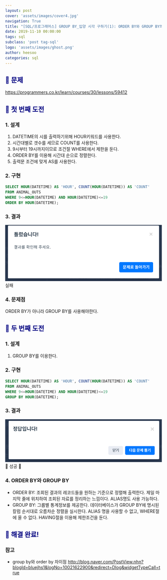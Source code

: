 ```yaml
---
layout: post
cover: 'assets/images/cover4.jpg'
navigation: True
title: "[SQL/프로그래머스] GROUP BY_입양 시각 구하기(1): ORDER BY와 GROUP BY의 차이점"
date: 2019-11-10 00:00:00
tags: sql
subclass: 'post tag-sql'
logo: 'assets/images/ghost.png'
author: heesoo
categories: sql
---
```

## <span style="color:navy">👀 문제</span>
<https://programmers.co.kr/learn/courses/30/lessons/59412>


## <span style="color:navy">👊 첫 번째 도전</span>

### 1. 설계
1. DATETIME의 시를 출력하기위해 HOUR키워드를 사용한다.
2. 시간대별로 갯수를 세므로 COUNT를 사용한다.
3. 9시부터 19시까지이므로 조건절 WHERE에서 제한을 둔다.
4. ORDER BY를 이용해 시간대 순으로 정렬한다.
5. 출력문 조건에 맞게 AS를 사용한다.

### 2. 구현
```sql
SELECT HOUR(DATETIME) AS 'HOUR', COUNT(HOUR(DATETIME)) AS 'COUNT'
FROM ANIMAL_OUTS
WHERE 9<=HOUR(DATETIME) AND HOUR(DATETIME)<=19
ORDER BY HOUR(DATETIME);
```
### 3. 결과
![실행결과](./assets/images/191110_1.PNG)
실패

### 4. 문제점
ORDER BY가 아니라 GROUP BY를 사용해야한다.

## <span style="color:navy">👊 두 번째 도전</span>

### 1. 설계
1. GROUP BY를 이용한다.

### 2. 구현
```sql
SELECT HOUR(DATETIME) AS 'HOUR', COUNT(HOUR(DATETIME)) AS 'COUNT'
FROM ANIMAL_OUTS
WHERE 9<=HOUR(DATETIME) AND HOUR(DATETIME)<=19
GROUP BY HOUR(DATETIME);
```

### 3. 결과
![실행결과](./assets/images/191108_5.PNG)
🤟 성공 🤟

### 4. ORDER BY와 GROUP BY
- ORDER BY: 조회된 결과의 레코드들을 원하는 기준으로 정렬해 출력한다.
제일 마지막 줄에 위치하여 조회된 자료를 정리하는 느낌이다.
ALIAS명도 사용 가능하다.
- GROUP BY: 그룹별 통계정보를 제공한다.
데이터베이스가 GROUP BY에 명시된 칼럼 순서대로 오름차순 정렬을 실시한다.
ALIAS 명을 사용할 수 없고, WHERE절에 올 수 없다.
HAVING절을 이용해 제한조건을 둔다.

## <span style="color:navy">👏 해결 완료!</span>

### 참고
- group by와 order by 차이점 <http://blog.naver.com/PostView.nhn?blogId=bluejhs1&logNo=10021622900&redirect=Dlog&widgetTypeCall=true>
